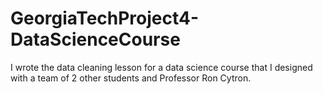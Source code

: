 # GeorgiaTechProject4-DataScienceCourse
I wrote the data cleaning lesson for a data science course that I designed with a team of 2 other students and Professor Ron Cytron.